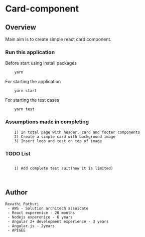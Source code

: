 # Card-component

## Overview

Main aim is to create simple react card component.

### Run this application

Before start using install packages

```
    yarn
```

For starting the application

```
    yarn start
```

For starting the test cases

```
    yarn test
```

### Assumptions made in completing

```
    1) In total page with header, card and footer components
    2) Create a simple card with background image
    3) Insert logo and test on top of image

```

### TODO List

```

    1) Add complete test suit(now it is limited)



```

## Author

    Revathi Pathuri
     - AWS - Solution architech assoicate
     - React experenice - 20 months
     - Nodejs experenice - 6 years
     - Angular 2+ development experience - 3 years
     - Angular.js - 2years
     - APIGEE
